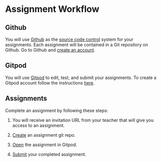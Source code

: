 # Assignment Workflow

## Github
You will use [Github](https://github.com) as the [source code control](https://en.wikipedia.org/wiki/Version_control) 
system for your assignments. Each assignment will be contained in a Git repository on Github. 
Go to Github and [create an account](https://github.com/join?source=header-home).

## Gitpod
You will use [Gitpod](https://gitpod.io) to edit, test, and submit your assignments.
To create a Gitpod account follow the instructions [here](../assignments/setup-gitpod). 

## Assignments
Complete an assignment by following these steps:

1) You will receive an invitation URL from your teacher that will give you access to an assignment.

2) [Create](../assignments/create-assignment) an assignment git repo.

3) [Open](../assignments/open-gitpod) the assignment in Gitpod.

4) [Submit](../assignments/submit-assignment) your completed assignment.